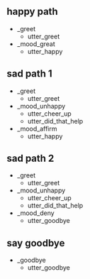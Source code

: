 ## happy path               <!-- name of the story - just for debugging -->
* _greet     
  - utter_greet
* _mood_great               <!-- user utterance, in format _intent[entities] -->
  - utter_happy

## sad path 1               <!-- this is already the start of the next story -->
* _greet
  - utter_greet             <!-- action of the bot to execute -->
* _mood_unhappy
  - utter_cheer_up
  - utter_did_that_help
* _mood_affirm
  - utter_happy

## sad path 2
* _greet
  - utter_greet
* _mood_unhappy
  - utter_cheer_up
  - utter_did_that_help
* _mood_deny
  - utter_goodbye

## say goodbye
* _goodbye
  - utter_goodbye
